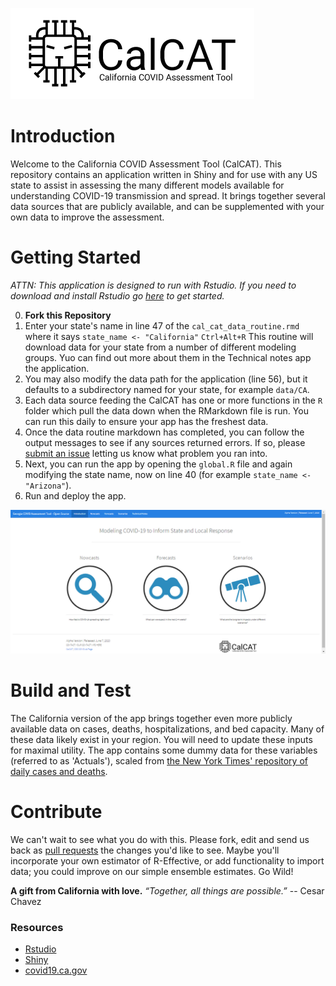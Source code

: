 ![](www/calcat_logo_2.png)
# Introduction 
Welcome to the California COVID Assessment Tool (CalCAT).  This repository contains an application written in Shiny and for use with any US state to assist in assessing the many different models available for understanding COVID-19 transmission and spread. It brings together several data sources that are publicly available, and can be supplemented with your own data to improve the assessment. 

# Getting Started 
_ATTN: This application is designed to run with Rstudio. If you need to download and install Rstudio go [here](https://rstudio.com/) to get started._ 

0. __Fork this Repository__
1. Enter your state's name in line 47 of the `cal_cat_data_routine.rmd` where it says ```state_name <- "California"```
``Ctrl+Alt+R``
This routine will download data for your state from a number of different modeling groups. Yuo can find out more about them in the Technical notes app the application. 
2. You may also modify the data path for the application (line 56), but it defaults to a subdirectory named for your state, for example `data/CA`. 
3. Each data source feeding the CalCAT has one or more functions in the `R` folder which pull the data down when the RMarkdown file is run. You can run this daily to ensure your app has the freshest data. 
4. Once the data routine markdown has completed, you can follow the output messages to see if any sources returned errors. If so, please [submit an issue](https://github.com/StateOfCalifornia/CalCAT/issues) letting us know what problem you ran into. 
5. Next, you can run the app by opening the `global.R` file and again modifying the state name, now on line 40 (for example `state_name <- "Arizona"`).
6. Run and deploy the app. 

![](www/calcat_ga_screen.png)

# Build and Test
The California version of the app brings together even more publicly available data on cases, deaths, hospitalizations, and bed capacity. Many of these data likely exist in your region. You will need to update these inputs for maximal utility. The app contains some dummy data for these variables (referred to as 'Actuals'), scaled from [the New York Times' repository of daily cases and deaths](https://github.com/nytimes/covid-19-data). 

# Contribute
We can't wait to see what you do with this. Please fork, edit and send us back as [pull requests](https://github.com/StateOfCalifornia/CalCAT/pulls) the changes you'd like to see. Maybe you'll incorporate your own estimator of R-Effective, or add functionality to import data; you could improve on our simple ensemble estimates. Go Wild!

__A gift from California with love.__
_“Together, all things are possible.”_
                -- Cesar Chavez 

### Resources
- [Rstudio](https://rstudio.com/)
- [Shiny](https://shiny.rstudio.com/)
- [covid19.ca.gov](https://covid19.ca.gov/)
